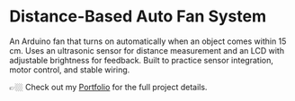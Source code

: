 # Distance-Based Auto Fan System  

An Arduino fan that turns on automatically when an object comes within 15 cm. Uses an ultrasonic sensor for distance measurement and an LCD with adjustable brightness for feedback. Built to practice sensor integration, motor control, and stable wiring.  

👉🏼 Check out my [Portfolio](https://your-portfolio-link.com) for the full project details.
